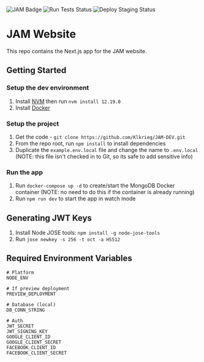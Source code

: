 ![JAM Badge](https://img.shields.io/badge/JAM-ATX-%23f55701)
![Run Tests Status](https://github.com/Klkrieg/JAM-DEV/workflows/Run%20Tests/badge.svg)
![Deploy Staging Status](https://github.com/Klkrieg/JAM-DEV/workflows/Deploy%20Staging/badge.svg)

# JAM Website
This repo contains the Next.js app for the JAM website.

## Getting Started

### Setup the dev environment
1. Install [NVM](https://github.com/nvm-sh/nvm) then run `nvm install 12.19.0`
2. Install [Docker](https://www.docker.com/)

### Setup the project
1. Get the code - `git clone https://github.com/Klkrieg/JAM-DEV.git`
2. From the repo root, run `npm install` to install dependencies
3. Duplicate the `example.env.local` file and change the name to `.env.local` (NOTE: this file isn't checked in to Git, so its safe to add sensitive info)

### Run the app
1. Run `docker-compose up -d` to create/start the MongoDB Docker container (NOTE: no need to do this if the container is already running)
2. Run `npm run dev` to start the app in watch mode

## Generating JWT Keys
1. Install Node JOSE tools: `npm install -g node-jose-tools`
2. Run `jose newkey -s 256 -t oct -a HS512`

## Required Environment Variables
```
# Platform
NODE_ENV

# If preview deployment
PREVIEW_DEPLOYMENT

# Database (local)
DB_CONN_STRING

# Auth
JWT_SECRET
JWT_SIGNING_KEY
GOOGLE_CLIENT_ID
GOOGLE_CLIENT_SECRET
FACEBOOK_CLIENT_ID
FACEBOOK_CLIENT_SECRET
```
